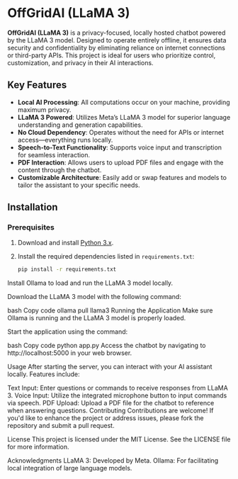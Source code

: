 # OffGridAI (LLaMA 3)

**OffGridAI (LLaMA 3)** is a privacy-focused, locally hosted chatbot powered by the LLaMA 3 model. Designed to operate entirely offline, it ensures data security and confidentiality by eliminating reliance on internet connections or third-party APIs. This project is ideal for users who prioritize control, customization, and privacy in their AI interactions.

## Key Features

- **Local AI Processing**: All computations occur on your machine, providing maximum privacy.
- **LLaMA 3 Powered**: Utilizes Meta’s LLaMA 3 model for superior language understanding and generation capabilities.
- **No Cloud Dependency**: Operates without the need for APIs or internet access—everything runs locally.
- **Speech-to-Text Functionality**: Supports voice input and transcription for seamless interaction.
- **PDF Interaction**: Allows users to upload PDF files and engage with the content through the chatbot.
- **Customizable Architecture**: Easily add or swap features and models to tailor the assistant to your specific needs.

## Installation

### Prerequisites

1. Download and install [Python 3.x](https://www.python.org/downloads/).
2. Install the required dependencies listed in `requirements.txt`:

   ```bash
   pip install -r requirements.txt
Install Ollama to load and run the LLaMA 3 model locally.

Download the LLaMA 3 model with the following command:

bash
Copy code
ollama pull llama3
Running the Application
Make sure Ollama is running and the LLaMA 3 model is properly loaded.

Start the application using the command:

bash
Copy code
python app.py
Access the chatbot by navigating to http://localhost:5000 in your web browser.

Usage
After starting the server, you can interact with your AI assistant locally. Features include:

Text Input: Enter questions or commands to receive responses from LLaMA 3.
Voice Input: Utilize the integrated microphone button to input commands via speech.
PDF Upload: Upload a PDF file for the chatbot to reference when answering questions.
Contributing
Contributions are welcome! If you'd like to enhance the project or address issues, please fork the repository and submit a pull request.

License
This project is licensed under the MIT License. See the LICENSE file for more information.

Acknowledgments
LLaMA 3: Developed by Meta.
Ollama: For facilitating local integration of large language models.
